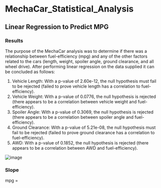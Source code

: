 # MechaCar_Statistical_Analysis
## Linear Regression to Predict MPG
### Results
The purpose of the MechaCar analysis was to determine if there was a relationship between fuel-efficiency (mpg) and any of the other factors related to the cars (length, weight, spoiler angle, ground clearance, and all wheel drive).  After performing linear regression on the data supplied it can be concluded as follows:

1) Vehicle Length: With a p-value of 2.60e-12, the null hypothesis must fail to be rejected (failed to prove vehicle length has a correlation to fuel-efficiency).
2) Vehicle Weight: With a p-value of 0.0776, the null hypothesis is rejected (there appears to be a correlation between vehicle weight and fuel-efficiency).
3) Spoiler Angle: With a p-value of 0.3069, the null hypothesis is rejected (there appears to be a correlation between spoiler angle and fuel-efficiency).
4) Ground Clearance: With a p-value of 5.21e-08, the null hypothesis must fail to be rejected (failed to prove ground clearance has a correlation to fuel-efficiency).
5) AWD: With a p-value of 0.1852, the null hypothesis is rejected (there appears to be a correlation between AWD and fuel-efficiency).


![image](https://user-images.githubusercontent.com/106352711/190519967-d92fb196-5317-49a9-a799-1fbda8ad38f9.png)
### Slope
mpg = 
